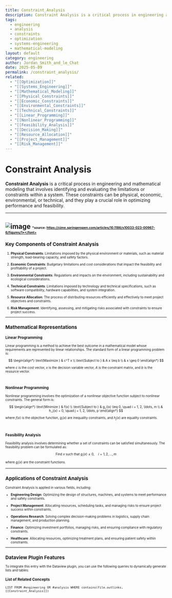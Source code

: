 ```yaml
---
title: Constraint_Analysis
description: Constraint Analysis is a critical process in engineering and mathematical modeling that involves identifying and evaluating the limitations or constraints within a system to optimize performance and feasibility.
tags:
  - engineering
  - analysis
  - constraints
  - optimization
  - systems-engineering
  - mathematical-modeling
layout: default
category: engineering
author: Jordan_Smith_and_le_Chat
date: 2025-05-09
permalink: /constraint_analysis/
related:
  - "[[Optimization]]"
  - "[[Systems_Engineering]]"
  - "[[Mathematical_Modeling]]"
  - "[[Physical_Constraints]]"
  - "[[Economic_Constraints]]"
  - "[[Environmental_Constraints]]"
  - "[[Technical_Constraints]]"
  - "[[Linear_Programming]]"
  - "[[Nonlinear_Programming]]"
  - "[[Feasibility_Analysis]]"
  - "[[Decision_Making]]"
  - "[[Resource_Allocation]]"
  - "[[Project_Management]]"
  - "[[Risk_Management]]"
---
```


# Constraint Analysis

**Constraint Analysis** is a critical process in engineering and mathematical modeling that involves identifying and evaluating the limitations or constraints within a system. These constraints can be physical, economic, environmental, or technical, and they play a crucial role in optimizing performance and feasibility.

---
![image](https://github.com/user-attachments/assets/c756f1e4-2ad5-4a0b-b3ca-facfaa2a60cf)
<font size=1>*source: https://cjme.springeropen.com/articles/10.1186/s10033-023-00967-6/figures/1*</font>
---

## Key Components of Constraint Analysis

1. **Physical Constraints**: Limitations imposed by the physical environment or materials, such as material strength, load-bearing capacity, and safety factors.
   <br>

2. **Economic Constraints**: Budgetary limitations and cost considerations that impact the feasibility and profitability of a project.
   <br>

3. **Environmental Constraints**: Regulations and impacts on the environment, including sustainability and ecological considerations.
   <br>

4. **Technical Constraints**: Limitations imposed by technology and technical specifications, such as software compatibility, hardware capabilities, and system integration.
   <br>

5. **Resource Allocation**: The process of distributing resources efficiently and effectively to meet project objectives and constraints.
   <br>

6. **Risk Management**: Identifying, assessing, and mitigating risks associated with constraints to ensure project success.
   <br>

---

## Mathematical Representations

### Linear Programming

Linear programming is a method to achieve the best outcome in a mathematical model whose requirements are represented by linear relationships. The standard form of a linear programming problem is:

$$
\begin{align*}
\text{Maximize } & c^T x \\
\text{Subject to } & A x \leq b \\
& x \geq 0
\end{align*}
$$

where $c$ is the cost vector, $x$ is the decision variable vector, $A$ is the constraint matrix, and $b$ is the resource vector.

<br>

### Nonlinear Programming

Nonlinear programming involves the optimization of a nonlinear objective function subject to nonlinear constraints. The general form is:

$$
\begin{align*}
\text{Minimize } & f(x) \\
\text{Subject to } & g_i(x) \leq 0, \quad i = 1, 2, \ldots, m \\
& h_j(x) = 0, \quad j = 1, 2, \ldots, p
\end{align*}
$$

where $f(x)$ is the objective function, $g_i(x)$ are inequality constraints, and $h_j(x)$ are equality constraints.

<br>

### Feasibility Analysis

Feasibility analysis involves determining whether a set of constraints can be satisfied simultaneously. The feasibility problem can be formulated as:

$$
\text{Find } x \text{ such that } g_i(x) \leq 0, \quad i = 1, 2, \ldots, m
$$

where $g_i(x)$ are the constraint functions.

---

## Applications of Constraint Analysis

Constraint Analysis is applied in various fields, including:

- **Engineering Design**: Optimizing the design of structures, machines, and systems to meet performance and safety constraints.
  <br>

- **Project Management**: Allocating resources, scheduling tasks, and managing risks to ensure project success within constraints.
  <br>

- **Operations Research**: Solving complex decision-making problems in logistics, supply chain management, and production planning.
  <br>

- **Finance**: Optimizing investment portfolios, managing risks, and ensuring compliance with regulatory constraints.
  <br>

- **Healthcare**: Allocating resources, optimizing treatment plans, and ensuring patient safety within constraints.
  <br>

---

## Dataview Plugin Features

To integrate this entry with the Dataview plugin, you can use the following queries to dynamically generate lists and tables:

### List of Related Concepts

```dataview
LIST FROM #engineering OR #analysis WHERE contains(file.outlinks, [[Constraint_Analysis]])

